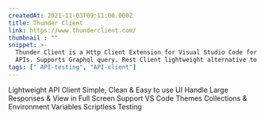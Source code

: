 ```yaml
---
createdAt: 2021-11-03T09:11:00.000Z
title: Thunder Client
link: https://www.thunderclient.com/
thumbnail : ""
snippet: >-
  Thunder Client is a Http Client Extension for Visual Studio Code for Testing
  APIs. Supports Graphql query. Rest Client lightweight alternative to Postman
tags: [" API-testing", "API-client"]
---
```

Lightweight API Client
Simple, Clean & Easy to use UI
Handle Large Responses & View in Full Screen
Support VS Code Themes
Collections & Environment Variables
Scriptless Testing